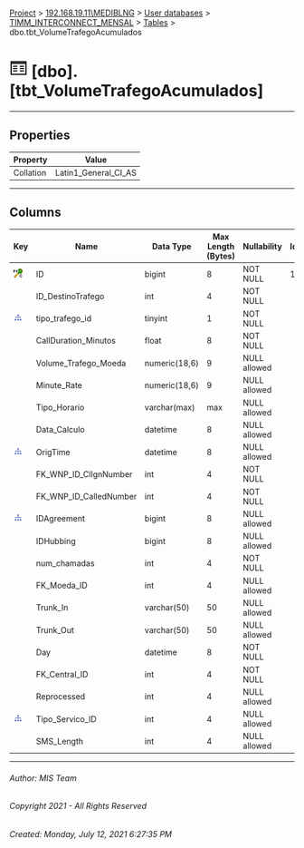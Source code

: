 #### 

[Project](../../../../index.md) > [192.168.19.11\\MEDIBLNG](../../../index.md) > [User databases](../../index.md) > [TIMM_INTERCONNECT_MENSAL](../index.md) > [Tables](Tables.md) > dbo.tbt_VolumeTrafegoAcumulados

# ![Tables](../../../../Images/Table32.png) [dbo].[tbt_VolumeTrafegoAcumulados]

---

## <a name="#properties"></a>Properties

| Property | Value |
|---|---|
| Collation | Latin1_General_CI_AS |


---

## <a name="#columns"></a>Columns

| Key | Name | Data Type | Max Length (Bytes) | Nullability | Identity |
|---|---|---|---|---|---|
| [![Cluster Primary Key PK_tbt_VolumeTrafegoAcumulados: ID](../../../../Images/pkcluster.png)](#indexes) | ID | bigint | 8 | NOT NULL | 1 - 1 |
|  | ID_DestinoTrafego | int | 4 | NOT NULL |  |
| [![Indexes IX_Report_TipoTrafego_TipoServico](../../../../Images/Index.png)](#indexes) | tipo_trafego_id | tinyint | 1 | NOT NULL |  |
|  | CallDuration_Minutos | float | 8 | NOT NULL |  |
|  | Volume_Trafego_Moeda | numeric(18,6) | 9 | NULL allowed |  |
|  | Minute_Rate | numeric(18,6) | 9 | NULL allowed |  |
|  | Tipo_Horario | varchar(max) | max | NULL allowed |  |
|  | Data_Calculo | datetime | 8 | NULL allowed |  |
| [![Indexes IX_Report_TipoTrafego_TipoServico](../../../../Images/Index.png)](#indexes) | OrigTime | datetime | 8 | NULL allowed |  |
|  | FK_WNP_ID_CllgnNumber | int | 4 | NOT NULL |  |
|  | FK_WNP_ID_CalledNumber | int | 4 | NOT NULL |  |
| [![Indexes IX_Report_TipoTrafego_TipoServico](../../../../Images/Index.png)](#indexes) | IDAgreement | bigint | 8 | NULL allowed |  |
|  | IDHubbing | bigint | 8 | NULL allowed |  |
|  | num_chamadas | int | 4 | NOT NULL |  |
|  | FK_Moeda_ID | int | 4 | NULL allowed |  |
|  | Trunk_In | varchar(50) | 50 | NULL allowed |  |
|  | Trunk_Out | varchar(50) | 50 | NULL allowed |  |
|  | Day | datetime | 8 | NOT NULL |  |
|  | FK_Central_ID | int | 4 | NOT NULL |  |
|  | Reprocessed | int | 4 | NULL allowed |  |
| [![Indexes IX_Report_TipoTrafego_TipoServico](../../../../Images/Index.png)](#indexes) | Tipo_Servico_ID | int | 4 | NULL allowed |  |
|  | SMS_Length | int | 4 | NULL allowed |  |


---

###### Author:  MIS Team

###### Copyright 2021 - All Rights Reserved

###### Created: Monday, July 12, 2021 6:27:35 PM

